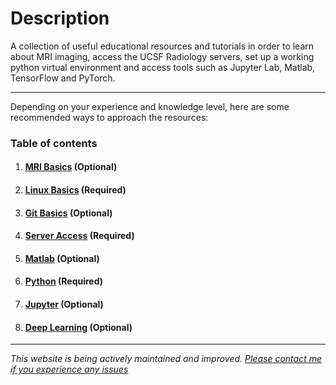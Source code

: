 # Description

A collection of useful educational resources and tutorials in order to learn about MRI imaging, access the UCSF Radiology servers, set up a working python virtual environment and access tools such as Jupyter Lab, Matlab, TensorFlow and PyTorch.

---

Depending on your experience and knowledge level, here are some recommended ways to approach the resources:

### Table of contents

 1. #### [MRI Basics](/page/mriresources) (Optional)
 2. #### [Linux Basics](/page/linuxresources) (Required)
 3. #### [Git Basics](/page/gitresources) (Optional)
 4. #### [Server Access](/page/serveraccessresources) (Required)
 5. #### [Matlab](/page/matlabresources) (Optional)
 6. #### [Python](/page/pythonresources) (Required)
 7. #### [Jupyter](/page/jupyterresources) (Optional)
 8. #### [Deep Learning](/page/dlresources) (Optional)

---

*This website is being actively maintained and improved. [Please contact me if you experience any issues](mailto:alejandro.moralesmartinez@ucsf.edu)*
